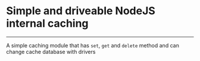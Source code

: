 # Simple and driveable NodeJS internal caching

---

A simple caching module that has `set`, `get` and `delete` method and can change cache database with drivers